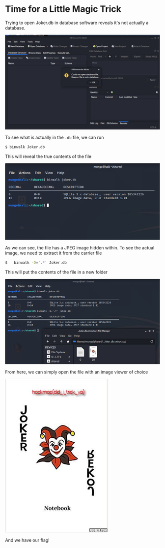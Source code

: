 # Time for a Little Magic Trick

Trying to open Joker.db in database software reveals it's not actually a database. 

![opening in database software](1.png)

To see what is actually in the `.db` file, we can run

```bash
$ binwalk Joker.db
```  
This will reveal the true contents of the file

![binwalk](2.png)

As we can see, the file has a JPEG image hidden within. To see the actual image, we need to extract it from the carrier file 

```bash
$   binwalk -D='.*' Joker.db
```

This will put the contents of the file in a new folder

![extracted files](3.png)

From here, we can simply open the file with an image viewer of choice

![flag](4.png)

And we have our flag!